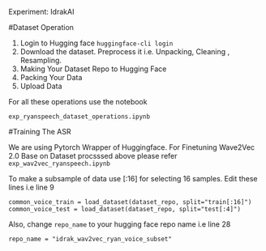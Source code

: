 Experiment: IdrakAI 

#Dataset Operation

1. Login to Hugging face `huggingface-cli login`
2. Download the dataset. Preprocess it i.e. Unpacking, Cleaning , Resampling.
3. Making Your Dataset Repo to Hugging Face
4. Packing Your Data 
5. Upload Data

For all these operations use the notebook 

```exp_ryanspeech_dataset_operations.ipynb```

#Training The ASR

We are using Pytorch Wrapper of Huggingface. For Finetuning Wave2Vec 2.0 Base on Dataset procsssed above please refer
``` exp_wav2vec_ryanspeech.ipynb ``` 

To make a subsample of data use [:16] for selecting 16 samples. Edit these lines i.e line 9

```
common_voice_train = load_dataset(dataset_repo, split="train[:16]")
common_voice_test = load_dataset(dataset_repo, split="test[:4]")

```

Also, change `repo_name` to your hugging face repo name i.e line 28
```
repo_name = "idrak_wav2vec_ryan_voice_subset"
```

